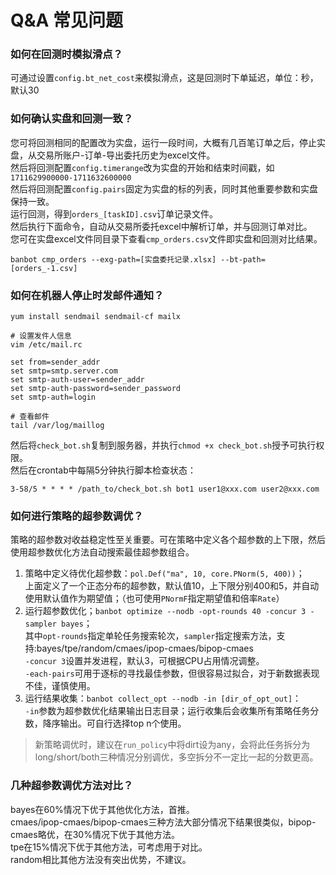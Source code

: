 
# Q&A 常见问题
### 如何在回测时模拟滑点？
可通过设置`config.bt_net_cost`来模拟滑点，这是回测时下单延迟，单位：秒，默认30
### 如何确认实盘和回测一致？
您可将回测相同的配置改为实盘，运行一段时间，大概有几百笔订单之后，停止实盘，从交易所账户-订单-导出委托历史为excel文件。  
然后将回测配置`config.timerange`改为实盘的开始和结束时间戳，如`1711629900000-1711632600000`  
然后将回测配置`config.pairs`固定为实盘的标的列表，同时其他重要参数和实盘保持一致。  
运行回测，得到`orders_[taskID].csv`订单记录文件。  
然后执行下面命令，自动从交易所委托excel中解析订单，并与回测订单对比。  
您可在实盘excel文件同目录下查看`cmp_orders.csv`文件即实盘和回测对比结果。
```shell
banbot cmp_orders --exg-path=[实盘委托记录.xlsx] --bt-path=[orders_-1.csv]
```
### 如何在机器人停止时发邮件通知？
```shell
yum install sendmail sendmail-cf mailx

# 设置发件人信息
vim /etc/mail.rc

set from=sender_addr
set smtp=smtp.server.com
set smtp-auth-user=sender_addr
set smtp-auth-password=sender_password
set smtp-auth=login

# 查看邮件
tail /var/log/maillog
```
然后将`check_bot.sh`复制到服务器，并执行`chmod +x check_bot.sh`授予可执行权限。  
然后在crontab中每隔5分钟执行脚本检查状态：
```text
3-58/5 * * * * /path_to/check_bot.sh bot1 user1@xxx.com user2@xxx.com
```
### 如何进行策略的超参数调优？
策略的超参数对收益稳定性至关重要。可在策略中定义各个超参数的上下限，然后使用超参数优化方法自动搜索最佳超参数组合。  
1. 策略中定义待优化超参数：`pol.Def("ma", 10, core.PNorm(5, 400))`；  
上面定义了一个正态分布的超参数，默认值10，上下限分别400和5，并自动使用默认值作为期望值；（也可使用`PNormF`指定期望值和倍率`Rate`）
2. 运行超参数优化；`banbot optimize --nodb -opt-rounds 40 -concur 3 -sampler bayes`；  
其中`opt-rounds`指定单轮任务搜索轮次，`sampler`指定搜索方法，支持:bayes/tpe/random/cmaes/ipop-cmaes/bipop-cmaes   
`-concur 3`设置并发进程，默认3，可根据CPU占用情况调整。  
`-each-pairs`可用于逐标的寻找最佳参数，但很容易过拟合，对于新数据表现不佳，谨慎使用。  
3. 运行结果收集：`banbot collect_opt --nodb -in [dir_of_opt_out]`：  
`-in`参数为超参数优化结果输出日志目录；运行收集后会收集所有策略任务分数，降序输出。可自行选择top n个使用。  
> 新策略调优时，建议在`run_policy`中将dirt设为any，会将此任务拆分为long/short/both三种情况分别调优，多空拆分不一定比一起的分数更高。
### 几种超参数调优方法对比？
bayes在60%情况下优于其他优化方法，首推。  
cmaes/ipop-cmaes/bipop-cmaes三种方法大部分情况下结果很类似，bipop-cmaes略优，在30%情况下优于其他方法。  
tpe在15%情况下优于其他方法，可考虑用于对比。  
random相比其他方法没有突出优势，不建议。
